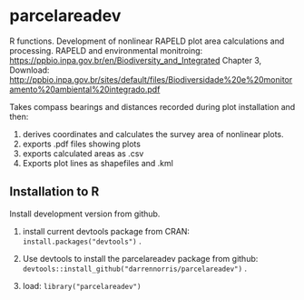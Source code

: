 # parcelareadev
R functions. Development of nonlinear RAPELD plot area calculations and processing. 
RAPELD and environmental monitroing: https://ppbio.inpa.gov.br/en/Biodiversity_and_Integrated
Chapter 3, Download:
http://ppbio.inpa.gov.br/sites/default/files/Biodiversidade%20e%20monitoramento%20ambiental%20integrado.pdf

Takes compass bearings and distances recorded during plot installation
and then: 
1) derives coordinates and calculates the survey area of nonlinear plots.
2) exports .pdf files showing plots
3) exports calculated areas as .csv
4) Exports plot lines as shapefiles and .kml


## Installation to R
Install development version from github.

1. install current devtools package from CRAN: `install.packages("devtools")` .

2. Use devtools to install the parcelareadev package from github: `devtools::install_github("darrennorris/parcelareadev")` .

3. load: `library("parcelareadev")`
